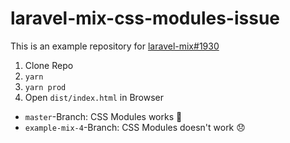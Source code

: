 # laravel-mix-css-modules-issue

This is an example repository for [laravel-mix#1930](https://github.com/JeffreyWay/laravel-mix/issues/1930)

1. Clone Repo
2. `yarn`
3. `yarn prod`
4. Open `dist/index.html` in Browser

- `master`-Branch: CSS Modules works 🙂
- `example-mix-4`-Branch: CSS Modules doesn't work 😞

